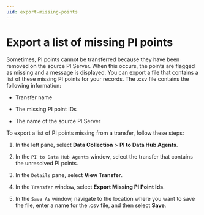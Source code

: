 ```yaml
---
uid: export-missing-points
---
```


# Export a list of missing PI points

Sometimes, PI points cannot be transferred because they have been removed on the source PI Server. When this occurs, the points are flagged as missing and a message is displayed. You can export a file that contains a list of these missing PI points for your records. The .csv file contains the following information:

- Transfer name

- The missing PI point IDs

- The name of the source PI Server

To export a list of PI points missing from a transfer, follow these steps:

1. In the left pane, select **Data Collection** > **PI to Data Hub Agents**.

1. In the `PI to Data Hub Agents` window, select the transfer that contains the unresolved PI points.
 
1. In the `Details` pane, select **View Transfer**.

1. In the `Transfer` window, select **Export Missing PI Point Ids**.

1. In the `Save As` window, navigate to the location where you want to save the file, enter a name for the .csv file, and then select **Save**.
